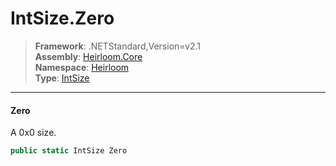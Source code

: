 # IntSize.Zero

> **Framework**: .NETStandard,Version=v2.1  
> **Assembly**: [Heirloom.Core][0]  
> **Namespace**: [Heirloom][0]  
> **Type**: [IntSize][1]  

--------------------------------------------------------------------------------

#### Zero

A 0x0 size.

```cs
public static IntSize Zero
```

[0]: ..\Heirloom.Core.md
[1]: Heirloom.IntSize.md

